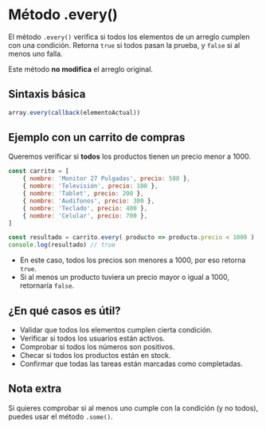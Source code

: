 # Método .every()

El método `.every()` verifica si todos los elementos de un arreglo cumplen con una condición. Retorna `true` si todos pasan la prueba, y `false` si al menos uno falla.

Este método **no modifica** el arreglo original.

## Sintaxis básica

```Javascript
array.every(callback(elementoActual))
```
## Ejemplo con un carrito de compras

Queremos verificar si **todos** los productos tienen un precio menor a 1000.

```Javascript
const carrito = [
    { nombre: 'Monitor 27 Pulgadas', precio: 500 },
    { nombre: 'Televisión', precio: 100 },
    { nombre: 'Tablet', precio: 200 },
    { nombre: 'Audifonos', precio: 300 },
    { nombre: 'Teclado', precio: 400 },
    { nombre: 'Celular', precio: 700 },
]

const resultado = carrito.every( producto => producto.precio < 1000 )
console.log(resultado) // true
```

- En este caso, todos los precios son menores a 1000, por eso retorna `true`.
- Si al menos un producto tuviera un precio mayor o igual a 1000, retornaría `false`.

## ¿En qué casos es útil?

- Validar que todos los elementos cumplen cierta condición.
- Verificar si todos los usuarios están activos.
- Comprobar si todos los números son positivos.
- Checar si todos los productos están en stock.
- Confirmar que todas las tareas están marcadas como completadas.

## Nota extra

Si quieres comprobar si al menos uno cumple con la condición (y no todos), puedes usar el método `.some()`.